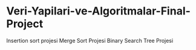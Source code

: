# Veri-Yapilari-ve-Algoritmalar-Final-Project
Insertion sort projesi
Merge Sort Projesi
Binary Search Tree Projesi
